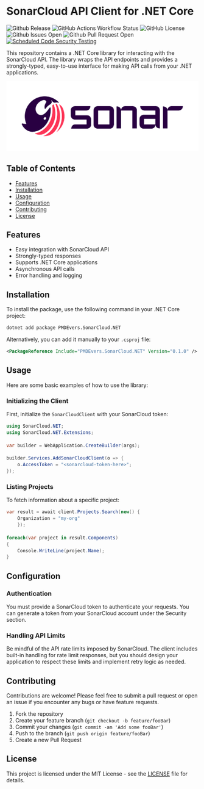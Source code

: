 # SonarCloud API Client for .NET Core

![Github Release](https://img.shields.io/github/v/release/pmdevers/SonarCloud.NET) 
![GitHub Actions Workflow Status](https://img.shields.io/github/actions/workflow/status/pmdevers/SonarCloud.NET/.github%2Fworkflows%2Fbuild-publish.yml) 
![GitHub License](https://img.shields.io/github/license/pmdevers/SonarCloud.NET) 
![Github Issues Open](https://img.shields.io/github/issues/pmdevers/SonarCloud.NET) 
![Github Pull Request Open](https://img.shields.io/github/issues-pr/pmdevers/SonarCloud.NET) 
[![Scheduled Code Security Testing](https://github.com/pmdevers/SonarCloud.NET/actions/workflows/security-analysis.yml/badge.svg?event=schedule)](https://github.com/pmdevers/SonarCloud.NET/actions/workflows/security-analysis.yml)



This repository contains a .NET Core library for interacting with the SonarCloud API. The library wraps the API endpoints and provides a strongly-typed, easy-to-use interface for making API calls from your .NET applications.

![Alt text](/assets/sonar-dark.png "SonarCloud logo")

## Table of Contents

- [Features](#features)
- [Installation](#installation)
- [Usage](#usage)
- [Configuration](#configuration)
- [Contributing](#contributing)
- [License](#license)

## Features

- Easy integration with SonarCloud API
- Strongly-typed responses
- Supports .NET Core applications
- Asynchronous API calls
- Error handling and logging

## Installation

To install the package, use the following command in your .NET Core project:

```bash
dotnet add package PMDEvers.SonarCloud.NET
```

Alternatively, you can add it manually to your `.csproj` file:

```xml
<PackageReference Include="PMDEvers.SonarCloud.NET" Version="0.1.0" />
```

## Usage

Here are some basic examples of how to use the library:

### Initializing the Client

First, initialize the `SonarCloudClient` with your SonarCloud token:

```csharp
using SonarCloud.NET;
using SonarCloud.NET.Extensions;

var builder = WebApplication.CreateBuilder(args);

builder.Services.AddSonarCloudClient(o => {
    o.AccessToken = "<sonarcloud-token-here>";
});

```

### Listing Projects

To fetch information about a specific project:

```csharp
var result = await client.Projects.Search(new() { 
    Organization = "my-org"
    });

foreach(var project in result.Components) 
{
    Console.WriteLine(project.Name);
}
```

## Configuration

### Authentication

You must provide a SonarCloud token to authenticate your requests. You can generate a token from your SonarCloud account under the Security section.

### Handling API Limits

Be mindful of the API rate limits imposed by SonarCloud. The client includes built-in handling for rate limit responses, but you should design your application to respect these limits and implement retry logic as needed.

## Contributing

Contributions are welcome! Please feel free to submit a pull request or open an issue if you encounter any bugs or have feature requests.

1. Fork the repository
2. Create your feature branch (`git checkout -b feature/fooBar`)
3. Commit your changes (`git commit -am 'Add some fooBar'`)
4. Push to the branch (`git push origin feature/fooBar`)
5. Create a new Pull Request

## License

This project is licensed under the MIT License - see the [LICENSE](LICENSE) file for details.
